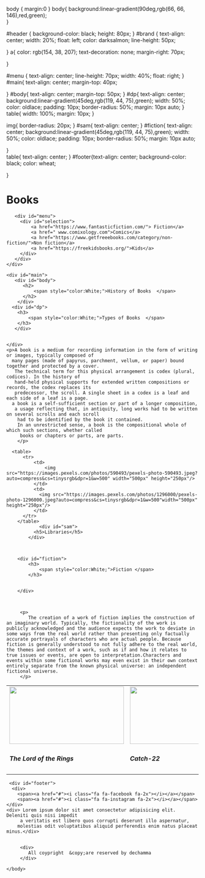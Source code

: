 body {
    margin:0
}
body{
 background:linear-gradient(90deg,rgb(66, 66, 146),red,green);   
}

#header {
    background-color: black;
    height: 80px;
}
#brand {
    text-align: center;
    width: 20%;
    float: left;
    color: darksalmon;
    line-height: 50px;
    
}
a{
    color: rgb(154, 38, 207);
    text-decoration: none;
    margin-right: 70px;
    
 }

#menu {
    text-align: center;
    line-height: 70px;
    width: 40%;
    float: right;
}
#main{
    text-align: center;
    margin-top: 40px;

}
#body{
    text-align: center;
    margin-top: 50px;
}
#dp{
    text-align: center;
    background:linear-gradient(45deg,rgb(119, 44, 75),green);
    width: 50%;
    color: oldlace;
    padding: 10px;
    border-radius: 50%;
    margin: 10px auto;
}
table{
    width: 100%;
    margin: 10px;
}

img{
    border-radius: 20px; 
}
#sam{
    text-align: center;
}
#fiction{
    text-align: center;
    background:linear-gradient(45deg,rgb(119, 44, 75),green);
    width: 50%;
    color: oldlace;
    padding: 10px;
    border-radius: 50%;
    margin: 10px auto;

}   
table{
    text-align: center;
}
#footer{text-align: center;
    background-color: black;
    color: wheat;

}
<!DOCTYPE html>
<html>
 <head>
   <title> Books</title>
   <link rel="stylesheet" href="https://cdnjs.cloudflare.com/ajax/libs/font-awesome/4.4.0/css/font-awesome.css" integrity="sha512-DD6Lm09YDHzhW3K4eLJ9Y7sFrBwtCF+KuSWOLYFqKsZ6RX4ifCu9vWqM4R+Uy++aBWe6wD4csgQRzGKp5vP6tg==" crossorigin="anonymous" referrerpolicy="no-referrer" />
   <link href="web.css" rel="stylesheet"/>
 </head>

 <body>
    <div id="header"> 
       <div id="brand">
           <h1>Books</h1>
        </div>      

       <div id="menu"> 
         <div id="selection">
             <a href="https://www.fantasticfiction.com/"> Fiction</a>
             <a href=" www.comixology.com">Comics</a>
             <a href="https://www.getfreeebooks.com/category/non-fiction/">Non fiction</a>
             <a href="https://freekidsbooks.org/">Kids</a>
         </div>
       </div>
    </div>
    
    <div id="main">
       <div id="body">
          <h2>
              <span style="color:White;">History of Books  </span>
          </h2>
        </div> 
      <div id="dp">
        <h3>
            <span style="color:White;">Types of Books  </span>
        </h3>
       </div>


    </div>
    <p>A book is a medium for recording information in the form of writing or images, typically composed of
      many pages (made of papyrus, parchment, vellum, or paper) bound together and protected by a cover.
       The technical term for this physical arrangement is codex (plural, codices). In the history of 
       hand-held physical supports for extended written compositions or records, the codex replaces its 
       predecessor, the scroll. A single sheet in a codex is a leaf and each side of a leaf is a page.
      a book is a self-sufficient section or part of a longer composition, 
       a usage reflecting that, in antiquity, long works had to be written on several scrolls and each scroll
        had to be identified by the book it contained. 
        In an unrestricted sense, a book is the compositional whole of which such sections, whether called
         books or chapters or parts, are parts.
        </p>

      <table>
          <tr>
              <td>
                  <img src="https://images.pexels.com/photos/590493/pexels-photo-590493.jpeg?auto=compress&cs=tinysrgb&dpr=1&w=500" width="500px" height="250px"/>
              </td>
              <td>
                <img src="https://images.pexels.com/photos/1296000/pexels-photo-1296000.jpeg?auto=compress&cs=tinysrgb&dpr=1&w=500"width="500px" height="250px"/>
              </td>
          </tr>
        </table>
                <div id="sam">
              <h5>Libraries</h5>
            </div> 
            


        <div id="fiction">
            <h3>
                <span style="color:White;">Fiction </span>
            </h3>


        </div>



         <p>
            The creation of a work of fiction implies the construction of an imaginary world. Typically, the fictionality of the work is publicly acknowledged and the audience expects the work to deviate in some ways from the real world rather than presenting only factually accurate portrayals of characters who are actual people. Because fiction is generally understood to not fully adhere to the real world, the themes and context of a work, such as if and how it relates to true issues or events, are open to interpretation.Characters and events within some fictional works may even exist in their own context entirely separate from the known physical universe: an independent fictional universe.
         </p>
  
  
  <table>
     <tr>
       <td>
          <img src=" https://images.pexels.com/photos/2846814/pexels-photo-2846814.jpeg?auto=compress&cs=tinysrgb&dpr=1&w=500 " width="300px" height="150px"/>
       </td>
       <td>
        <img src=" https://images.pexels.com/photos/3358707/pexels-photo-3358707.png?auto=compress&cs=tinysrgb&dpr=1&w=500 " width="300px" height="150px"/> 
       </td>
       <td>
        <img src="https://images.pexels.com/photos/3166839/pexels-photo-3166839.jpeg?auto=compress&cs=tinysrgb&dpr=1&w=500  " width="300px" height="150px"/>
       </td>
     </tr>
     <tr>
        <td>
            <h5>The Lord of the Rings </h5>
        </td>
        <td>
            <h5>Catch-22</h5>
        </td>
        <td>
            <h5>The Hobbit, or There and Back Again</h5>
        </td>
     </tr>
  </table>
  
     <div id="footer">
      <div>
        <span><a href="#"><i class="fa fa-facebook fa-2x"></i></a></span>
        <span><a href="#"><i class="fa fa-instagram fa-2x"></i></a></span>
    </div>
    <div> Lorem ipsum dolor sit amet consectetur adipisicing elit. Deleniti quis nisi impedit
         a veritatis est libero quos corrupti deserunt illo aspernatur, 
        molestias odit voluptatibus aliquid perferendis enim natus placeat minus.</div>


         <div>
            All coypright  &copy;are reserved by dechamma
         </div>
  
    </body> 
 </html> 
